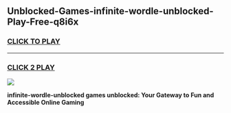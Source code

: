 
## Unblocked-Games-infinite-wordle-unblocked-Play-Free-q8i6x
<h3>
<a href="https://premium76.site?title=infinite-wordle-unblocked&ref=20M">CLICK TO PLAY</a></h3>
<hr>

<h3>
<a href="https://premium76.site?title=infinite-wordle-unblocked&ref=20M">CLICK 2 PLAY</a>
  
</h3>

<a href="https://premium76.site?title=infinite-wordle-unblocked&ref=19M"><img src="https://clearcache.store/games.png"></a>


**infinite-wordle-unblocked games unblocked: Your Gateway to Fun and Accessible Online Gaming**
